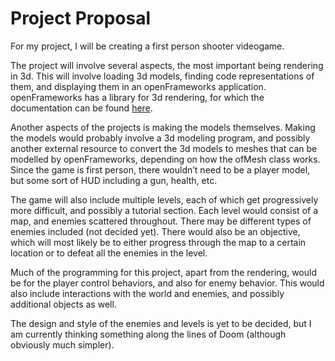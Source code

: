 # Project Proposal

For my project, I will be creating a first person shooter videogame.

The project will involve several aspects, the most important being rendering in 3d. This will involve loading 3d models, finding code representations of them, and displaying them in an openFrameworks application. openFrameworks has a library for 3d rendering, for which the documentation can be found [here](https://openframeworks.cc/documentation/3d/).

Another aspects of the projects is making the models themselves. Making the models would probably involve a 3d modeling program, and possibly another external resource to convert the 3d models to meshes that can be modelled by openFrameworks, depending on how the ofMesh class works. Since the game is first person, there wouldn’t need to be a player model, but some sort of HUD including a gun, health, etc.

The game will also include multiple levels, each of which get progressively more difficult, and possibly a tutorial section. Each level would consist of a map, and enemies scattered throughout. There may be different types of enemies included (not decided yet). There would also be an objective, which will most likely be to either progress through the map to a certain location or to defeat all the enemies in the level.

Much of the programming for this project, apart from the rendering, would be for the player control behaviors, and also for enemy behavior. This would also include interactions with the world and enemies, and possibly additional objects as well.

The design and style of the enemies and levels is yet to be decided, but I am currently thinking something along the lines of Doom (although obviously much simpler).
